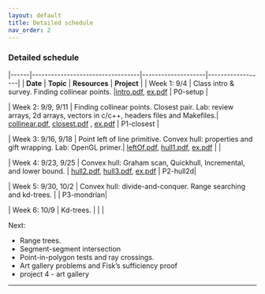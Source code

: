 ```yaml
---
layout: default 
title: Detailed schedule
nav_order: 2
---
```



### Detailed schedule 





|------|----------------------------------|--------------------|------------------|
|    __Date__ | __Topic__ | __Resources__ |  __Project__ | 
| Week 1:  9/4    | Class intro & survey. Finding collinear points. |[intro.pdf](Lectures/slides-intro.pdf), [ex.pdf](Lectures/ex-collineartriplets.pdf)  | P0-setup | 

| Week 2: 9/9, 9/11 | Finding collinear points.  Closest pair. Lab: review arrays, 2d arrays, vectors in c/c++, headers files and Makefiles.|  [collinear.pdf](Lectures/slides-collinear.pdf), [closest.pdf](Lectures/slides-closestPair.pdf) , [ex.pdf](Lectures/ex-closestpair.pdf) | P1-closest | 

| Week 3: 9/16, 9/18 | Point left of line primitive. Convex hull: properties and gift wrapping. Lab: OpenGL primer.| [leftOf.pdf](Lectures/slides-leftOf.pdf), [hull1.pdf](Lectures/slides-convexHull1.pdf), [ex.pdf](Lectures/ex-giftwrapping.pdf)  |  | 

| Week 4: 9/23, 9/25 | Convex hull: Graham scan, Quickhull, Incremental, and lower bound. | [hull2.pdf](Lectures/slides-convexHull2.pdf), [hull3.pdf](Lectures/slides-convexHull3.pdf), [ex.pdf](Lectures/ex-graham.pdf) | P2-hull2d| 

| Week 5: 9/30, 10/2 | Convex hull: divide-and-conquer. Range searching and kd-trees. | | P3-mondrian| 

| Week 6:  10/9 | Kd-trees. | | | 




Next: 
- Range trees.
- Segment-segment intersection
- Point-in-polygon tests and ray crossings.
- Art gallery problems and Fisk’s sufficiency proof
- project 4 - art gallery 

***




